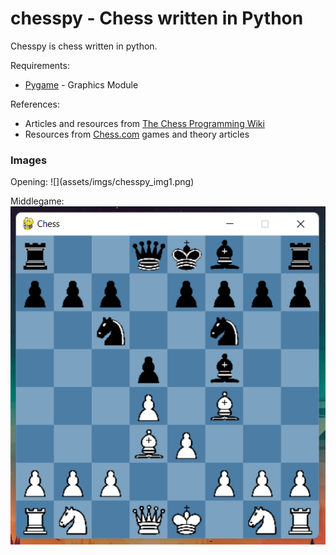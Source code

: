 # chesspy - Chess written in Python

Chesspy is chess written in python.

Requirements:
  * [Pygame](https://www.pygame.org/wiki/GettingStarted) - Graphics Module

References:
  * Articles and resources from [The Chess Programming Wiki](https://www.chessprogramming.org/Main_Page)
  * Resources from [Chess.com](https://www.chess.com/) games and theory articles

<h3>Images</h3>
Opening:
![](assets/imgs/chesspy_img1.png)

Middlegame:
![](assets/imgs/chesspy_img2.png)

